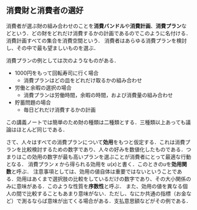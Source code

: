 ## 消費財と消費者の選好
 消費者が選ぶ財の組み合わせのことを**消費バンドル**や**消費計画**、**消費プラン**などという．どの財をどれだけ消費するかの計画であるのでこのように名付ける．
 消費計画すべての集合を消費空間という．
消費者はあらゆる消費プランを検討し、その中で最も望ましいものを選ぶ．


消費プランの例としては次のようなものがある．

- 1000円をもって回転寿司に行く場合
    - 消費プランはどの皿をどれだけ取るかの組み合わせ
- 労働と余暇の選択の場合
    - 消費プランは労働時間，余暇の時間，および消費量の組み合わせ
- 貯蓄問題の場合
    - 毎日どれだけ消費するかの計画

この講義ノートでは簡単のため財の種類は二種類とする．三種類以上あっても議論はほとんど同じである．

さて、人々はすべての消費プランについて**効用**をもつと仮定する．これは消費プランを比較検討するための数字であり、人々の好みを数値化したものである．つまりはこの効用の数字が最も高いプランを選ぶことが消費者にとって最適な行動となる．
 消費プラン $x$ から得られる効用を $u(x)$と書く．このときの$u$を**効用関数**と呼ぶ．
注意事項としては、効用の値自体は重要ではないということである．効用はあくまで選択肢の比較をしているだけの数字であり、その大小関係のみに意味がある．このような性質を**序数性**と呼ぶ．
また、効用の値を異なる個人の間で比較することもあまり意味がない．ただし、なにか共通の指標（お金など）で測るならば意味が出てくる場合がある．支払意思額などがその例である．


